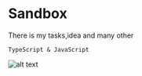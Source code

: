 # Sandbox
 
There is my tasks,idea and many other

```
TypeScript & JavaScript
```

![alt text](https://cs4.pikabu.ru/post_img/2015/06/19/9/1434727341_985443663.gif)
